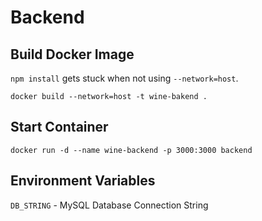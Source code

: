 # Backend

## Build Docker Image

`npm install` gets stuck when not using `--network=host`.

```console
docker build --network=host -t wine-bakend .
```

## Start Container

```console
docker run -d --name wine-backend -p 3000:3000 backend
```

## Environment Variables

`DB_STRING` - MySQL Database Connection String
